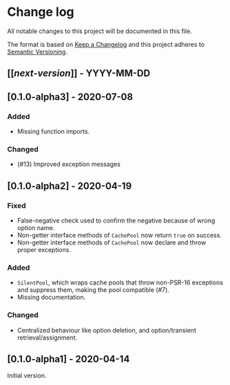 # Change log
All notable changes to this project will be documented in this file.

The format is based on [Keep a Changelog](http://keepachangelog.com/)
and this project adheres to [Semantic Versioning](http://semver.org/).

## [[*next-version*]] - YYYY-MM-DD

## [0.1.0-alpha3] - 2020-07-08
### Added
- Missing function imports.

### Changed
- (#13) Improved exception messages

## [0.1.0-alpha2] - 2020-04-19
### Fixed
- False-negative check used to confirm the negative because of wrong option name.
- Non-getter interface methods of `CachePool` now return `true` on success.
- Non-getter interface methods of `CachePool` now declare and throw proper exceptions.

### Added
- `SilentPool`, which wraps cache pools that throw non-PSR-16 exceptions and suppress them, making the pool compatible (#7).
- Missing documentation.

### Changed
- Centralized behaviour like option deletion, and option/transient retrieval/assignment.

## [0.1.0-alpha1] - 2020-04-14
Initial version.
